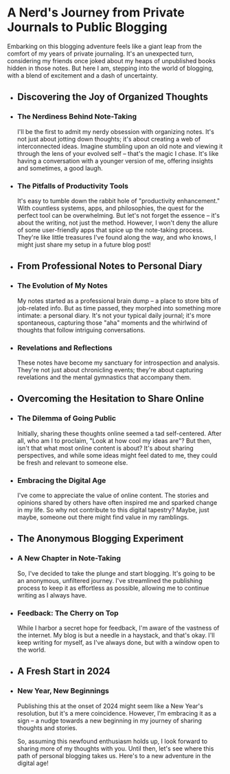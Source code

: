 # A Nerd's Journey from Private Journals to Public Blogging

Embarking on this blogging adventure feels like a giant leap from the comfort of my years of private journaling. It's an unexpected turn, considering my friends once joked about my heaps of unpublished books hidden in those notes. But here I am, stepping into the world of blogging, with a blend of excitement and a dash of uncertainty.
- ## <h2>Discovering the Joy of Organized Thoughts</h2>
- ### <h3>The Nerdiness Behind Note-Taking</h3>
  I'll be the first to admit my nerdy obsession with organizing notes. It's not just about jotting down thoughts; it's about creating a web of interconnected ideas. Imagine stumbling upon an old note and viewing it through the lens of your evolved self – that's the magic I chase. It's like having a conversation with a younger version of me, offering insights and sometimes, a good laugh.
- ### <h3>The Pitfalls of Productivity Tools</h3>
  It's easy to tumble down the rabbit hole of "productivity enhancement." With countless systems, apps, and philosophies, the quest for the perfect tool can be overwhelming. But let's not forget the essence – it's about the writing, not just the method. However, I won't deny the allure of some user-friendly apps that spice up the note-taking process. They're like little treasures I've found along the way, and who knows, I might just share my setup in a future blog post!
- ## <h2>From Professional Notes to Personal Diary</h2>
- ### <h3>The Evolution of My Notes</h3>
  My notes started as a professional brain dump – a place to store bits of job-related info. But as time passed, they morphed into something more intimate: a personal diary. It's not your typical daily journal; it's more spontaneous, capturing those "aha" moments and the whirlwind of thoughts that follow intriguing conversations.
- ### <h3>Revelations and Reflections</h3>
  These notes have become my sanctuary for introspection and analysis. They're not just about chronicling events; they're about capturing revelations and the mental gymnastics that accompany them.
- ## <h2>Overcoming the Hesitation to Share Online</h2>
- ### <h3>The Dilemma of Going Public</h3>
  Initially, sharing these thoughts online seemed a tad self-centered. After all, who am I to proclaim, "Look at how cool my ideas are"? But then, isn't that what most online content is about? It's about sharing perspectives, and while some ideas might feel dated to me, they could be fresh and relevant to someone else.
- ### <h3>Embracing the Digital Age</h3>
  I've come to appreciate the value of online content. The stories and opinions shared by others have often inspired me and sparked change in my life. So why not contribute to this digital tapestry? Maybe, just maybe, someone out there might find value in my ramblings.
- ## <h2>The Anonymous Blogging Experiment</h2>
- ### <h3>A New Chapter in Note-Taking</h3>
  So, I've decided to take the plunge and start blogging. It's going to be an anonymous, unfiltered journey. I've streamlined the publishing process to keep it as effortless as possible, allowing me to continue writing as I always have.
- ### <h3>Feedback: The Cherry on Top</h3>
  While I harbor a secret hope for feedback, I'm aware of the vastness of the internet. My blog is but a needle in a haystack, and that's okay. I'll keep writing for myself, as I've always done, but with a window open to the world.
- ## <h2>A Fresh Start in 2024</h2>
- ### <h3>New Year, New Beginnings</h3>
  Publishing this at the onset of 2024 might seem like a New Year's resolution, but it's a mere coincidence. However, I'm embracing it as a sign – a nudge towards a new beginning in my journey of sharing thoughts and stories.
  
  So, assuming this newfound enthusiasm holds up, I look forward to sharing more of my thoughts with you. Until then, let's see where this path of personal blogging takes us. Here's to a new adventure in the digital age!